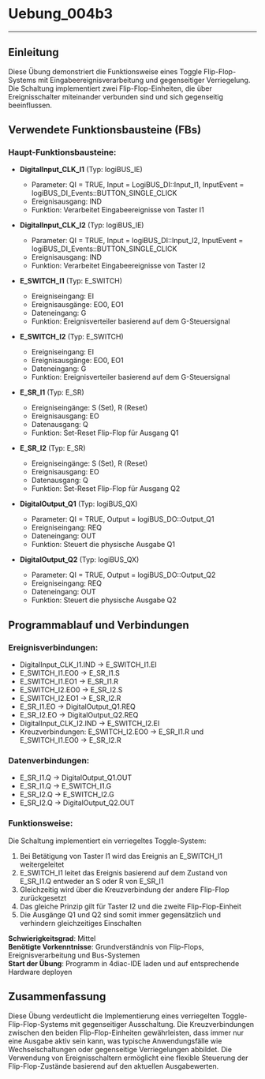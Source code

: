 # Uebung_004b3

* * * * * * * * * *

## Einleitung
Diese Übung demonstriert die Funktionsweise eines Toggle Flip-Flop-Systems mit Eingabeereignisverarbeitung und gegenseitiger Verriegelung. Die Schaltung implementiert zwei Flip-Flop-Einheiten, die über Ereignisschalter miteinander verbunden sind und sich gegenseitig beeinflussen.

## Verwendete Funktionsbausteine (FBs)

### Haupt-Funktionsbausteine:

- **DigitalInput_CLK_I1** (Typ: logiBUS_IE)
  - Parameter: QI = TRUE, Input = LogiBUS_DI::Input_I1, InputEvent = logiBUS_DI_Events::BUTTON_SINGLE_CLICK
  - Ereignisausgang: IND
  - Funktion: Verarbeitet Eingabeereignisse von Taster I1

- **DigitalInput_CLK_I2** (Typ: logiBUS_IE)
  - Parameter: QI = TRUE, Input = logiBUS_DI::Input_I2, InputEvent = logiBUS_DI_Events::BUTTON_SINGLE_CLICK
  - Ereignisausgang: IND
  - Funktion: Verarbeitet Eingabeereignisse von Taster I2

- **E_SWITCH_I1** (Typ: E_SWITCH)
  - Ereigniseingang: EI
  - Ereignisausgänge: EO0, EO1
  - Dateneingang: G
  - Funktion: Ereignisverteiler basierend auf dem G-Steuersignal

- **E_SWITCH_I2** (Typ: E_SWITCH)
  - Ereigniseingang: EI
  - Ereignisausgänge: EO0, EO1
  - Dateneingang: G
  - Funktion: Ereignisverteiler basierend auf dem G-Steuersignal

- **E_SR_I1** (Typ: E_SR)
  - Ereigniseingänge: S (Set), R (Reset)
  - Ereignisausgang: EO
  - Datenausgang: Q
  - Funktion: Set-Reset Flip-Flop für Ausgang Q1

- **E_SR_I2** (Typ: E_SR)
  - Ereigniseingänge: S (Set), R (Reset)
  - Ereignisausgang: EO
  - Datenausgang: Q
  - Funktion: Set-Reset Flip-Flop für Ausgang Q2

- **DigitalOutput_Q1** (Typ: logiBUS_QX)
  - Parameter: QI = TRUE, Output = logiBUS_DO::Output_Q1
  - Ereigniseingang: REQ
  - Dateneingang: OUT
  - Funktion: Steuert die physische Ausgabe Q1

- **DigitalOutput_Q2** (Typ: logiBUS_QX)
  - Parameter: QI = TRUE, Output = logiBUS_DO::Output_Q2
  - Ereigniseingang: REQ
  - Dateneingang: OUT
  - Funktion: Steuert die physische Ausgabe Q2

## Programmablauf und Verbindungen

### Ereignisverbindungen:
- DigitalInput_CLK_I1.IND → E_SWITCH_I1.EI
- E_SWITCH_I1.EO0 → E_SR_I1.S
- E_SWITCH_I1.EO1 → E_SR_I1.R
- E_SWITCH_I2.EO0 → E_SR_I2.S
- E_SWITCH_I2.EO1 → E_SR_I2.R
- E_SR_I1.EO → DigitalOutput_Q1.REQ
- E_SR_I2.EO → DigitalOutput_Q2.REQ
- DigitalInput_CLK_I2.IND → E_SWITCH_I2.EI
- Kreuzverbindungen: E_SWITCH_I2.EO0 → E_SR_I1.R und E_SWITCH_I1.EO0 → E_SR_I2.R

### Datenverbindungen:
- E_SR_I1.Q → DigitalOutput_Q1.OUT
- E_SR_I1.Q → E_SWITCH_I1.G
- E_SR_I2.Q → E_SWITCH_I2.G
- E_SR_I2.Q → DigitalOutput_Q2.OUT

### Funktionsweise:
Die Schaltung implementiert ein verriegeltes Toggle-System:
1. Bei Betätigung von Taster I1 wird das Ereignis an E_SWITCH_I1 weitergeleitet
2. E_SWITCH_I1 leitet das Ereignis basierend auf dem Zustand von E_SR_I1.Q entweder an S oder R von E_SR_I1
3. Gleichzeitig wird über die Kreuzverbindung der andere Flip-Flop zurückgesetzt
4. Das gleiche Prinzip gilt für Taster I2 und die zweite Flip-Flop-Einheit
5. Die Ausgänge Q1 und Q2 sind somit immer gegensätzlich und verhindern gleichzeitiges Einschalten

**Schwierigkeitsgrad**: Mittel  
**Benötigte Vorkenntnisse**: Grundverständnis von Flip-Flops, Ereignisverarbeitung und Bus-Systemen  
**Start der Übung**: Programm in 4diac-IDE laden und auf entsprechende Hardware deployen

## Zusammenfassung
Diese Übung verdeutlicht die Implementierung eines verriegelten Toggle-Flip-Flop-Systems mit gegenseitiger Ausschaltung. Die Kreuzverbindungen zwischen den beiden Flip-Flop-Einheiten gewährleisten, dass immer nur eine Ausgabe aktiv sein kann, was typische Anwendungsfälle wie Wechselschaltungen oder gegenseitige Verriegelungen abbildet. Die Verwendung von Ereignisschaltern ermöglicht eine flexible Steuerung der Flip-Flop-Zustände basierend auf den aktuellen Ausgabewerten.